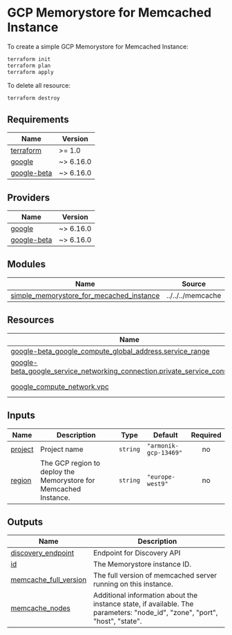 # GCP Memorystore for Memcached Instance

To create a simple GCP Memorystore for Memcached Instance:

```bash
terraform init
terraform plan
terraform apply
```

To delete all resource:

```bash
terraform destroy
```

<!-- BEGIN_TF_DOCS -->
## Requirements

| Name | Version |
|------|---------|
| <a name="requirement_terraform"></a> [terraform](#requirement\_terraform) | >= 1.0 |
| <a name="requirement_google"></a> [google](#requirement\_google) | ~> 6.16.0 |
| <a name="requirement_google-beta"></a> [google-beta](#requirement\_google-beta) | ~> 6.16.0 |

## Providers

| Name | Version |
|------|---------|
| <a name="provider_google"></a> [google](#provider\_google) | ~> 6.16.0 |
| <a name="provider_google-beta"></a> [google-beta](#provider\_google-beta) | ~> 6.16.0 |

## Modules

| Name | Source | Version |
|------|--------|---------|
| <a name="module_simple_memorystore_for_mecached_instance"></a> [simple\_memorystore\_for\_mecached\_instance](#module\_simple\_memorystore\_for\_mecached\_instance) | ../../../memcache | n/a |

## Resources

| Name | Type |
|------|------|
| [google-beta_google_compute_global_address.service_range](https://registry.terraform.io/providers/hashicorp/google-beta/latest/docs/resources/google_compute_global_address) | resource |
| [google-beta_google_service_networking_connection.private_service_connection](https://registry.terraform.io/providers/hashicorp/google-beta/latest/docs/resources/google_service_networking_connection) | resource |
| [google_compute_network.vpc](https://registry.terraform.io/providers/hashicorp/google/latest/docs/data-sources/compute_network) | data source |

## Inputs

| Name | Description | Type | Default | Required |
|------|-------------|------|---------|:--------:|
| <a name="input_project"></a> [project](#input\_project) | Project name | `string` | `"armonik-gcp-13469"` | no |
| <a name="input_region"></a> [region](#input\_region) | The GCP region to deploy the Memorystore for Memcached Instance. | `string` | `"europe-west9"` | no |

## Outputs

| Name | Description |
|------|-------------|
| <a name="output_discovery_endpoint"></a> [discovery\_endpoint](#output\_discovery\_endpoint) | Endpoint for Discovery API |
| <a name="output_id"></a> [id](#output\_id) | The Memorystore instance ID. |
| <a name="output_memcache_full_version"></a> [memcache\_full\_version](#output\_memcache\_full\_version) | The full version of memcached server running on this instance. |
| <a name="output_memcache_nodes"></a> [memcache\_nodes](#output\_memcache\_nodes) | Additional information about the instance state, if available. The parameters: "node\_id", "zone", "port", "host", "state". |
<!-- END_TF_DOCS -->
